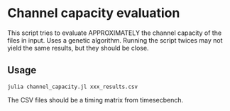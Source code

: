 # Channel capacity evaluation

This script tries to evaluate APPROXIMATELY the channel capacity of the files in input.
Uses a genetic algorithm.
Running the script twices may not yield the same results, but they should be close.

## Usage

```
julia channel_capacity.jl xxx_results.csv
```

The CSV files should be a timing matrix from timesecbench.
